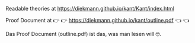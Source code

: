 Readable theories at https://diekmann.github.io/kant/Kant/index.html

Proof Document at :point_right: :point_right: https://diekmann.github.io/kant/outline.pdf :point_left: :point_left:

Das Proof Document (outline.pdf) ist das, was man lesen will :nerd_face:.
